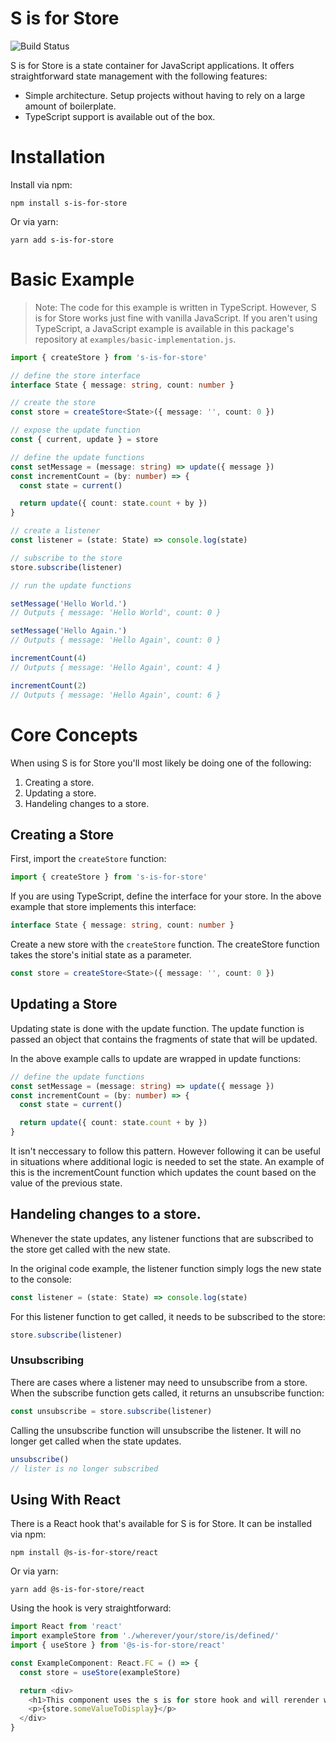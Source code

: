 # S is for Store

![Build Status](https://github.com/heathgr/s-is-for-store/workflows/build/badge.svg)

S is for Store is a state container for JavaScript applications. It offers straightforward state management with the following features:

- Simple architecture.  Setup projects without having to rely on a large amount of boilerplate.
- TypeScript support is available out of the box.

# Installation

Install via npm:

``` shell
npm install s-is-for-store
```

Or via yarn:

``` shell
yarn add s-is-for-store
```

# Basic Example

> Note: The code for this example is written in TypeScript.  However, S is for Store works just fine with vanilla JavaScript.  If you aren't using TypeScript, a JavaScript example is available in this package's repository at `examples/basic-implementation.js`.

``` ts
import { createStore } from 's-is-for-store'

// define the store interface
interface State { message: string, count: number }

// create the store
const store = createStore<State>({ message: '', count: 0 })

// expose the update function
const { current, update } = store

// define the update functions
const setMessage = (message: string) => update({ message })
const incrementCount = (by: number) => {
  const state = current()

  return update({ count: state.count + by })
}

// create a listener
const listener = (state: State) => console.log(state)

// subscribe to the store
store.subscribe(listener)

// run the update functions

setMessage('Hello World.')
// Outputs { message: 'Hello World', count: 0 }

setMessage('Hello Again.')
// Outputs { message: 'Hello Again', count: 0 }

incrementCount(4)
// Outputs { message: 'Hello Again', count: 4 }

incrementCount(2)
// Outputs { message: 'Hello Again', count: 6 }

```

# Core Concepts

When using S is for Store you'll most likely be doing one of the following:

1. Creating a store.
2. Updating a store.
3. Handeling changes to a store.

## Creating a Store

First, import  the `createStore` function:

``` ts
import { createStore } from 's-is-for-store'
```

If you are using TypeScript, define the interface for your store.  In the above example that store implements this interface:

``` ts
interface State { message: string, count: number }
```

Create a new store with the `createStore` function.  The createStore function takes the store's initial state as a parameter.

``` ts
const store = createStore<State>({ message: '', count: 0 })
```

##  Updating a Store

Updating state is done with the update function. The update function is passed an object that contains the fragments of state that will be updated.

In the above example calls to update are wrapped in update functions:

``` ts
// define the update functions
const setMessage = (message: string) => update({ message })
const incrementCount = (by: number) => {
  const state = current()

  return update({ count: state.count + by })
}
```

It isn't neccessary to follow this pattern.  However following it can be useful in situations where additional logic is needed to set the state.  An example of this is the incrementCount function which updates the count based on the value of the previous state.

## Handeling changes to a store.

Whenever the state updates, any listener functions that are subscribed to the store get called with the new state.

In the original code example, the listener function simply logs the new state to the console:

``` ts
const listener = (state: State) => console.log(state)
```

For this listener function to get called, it needs to be subscribed to the store:

``` ts
store.subscribe(listener)
```

### Unsubscribing

There are cases where a listener may need to unsubscribe from a store.  When the subscribe function gets called, it returns an unsubscribe function:

``` ts
const unsubscribe = store.subscribe(listener)
```

Calling the unsubscribe function will unsubscribe the listener.  It will no longer get called when the state updates.

``` ts
unsubscribe()
// lister is no longer subscribed
```

## Using With React

There is a React hook that's available for S is for Store.  It can be installed via npm:

``` shell
npm install @s-is-for-store/react
```

Or via yarn:

``` shell
yarn add @s-is-for-store/react
```

Using the hook is very straightforward:

``` ts
import React from 'react'
import exampleStore from './wherever/your/store/is/defined/'
import { useStore } from '@s-is-for-store/react'

const ExampleComponent: React.FC = () => {
  const store = useStore(exampleStore)

  return <div>
    <h1>This component uses the s is for store hook and will rerender whenever the store is updated.</h1>
    <p>{store.someValueToDisplay}</p>
  </div>
}
```